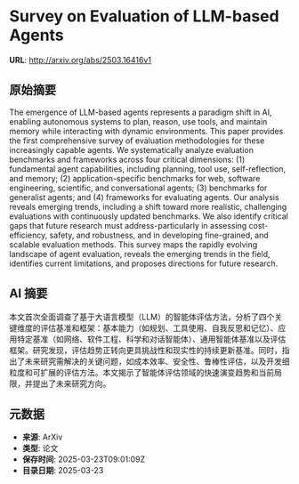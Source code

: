 # Survey on Evaluation of LLM-based Agents

**URL**: http://arxiv.org/abs/2503.16416v1

## 原始摘要

The emergence of LLM-based agents represents a paradigm shift in AI, enabling
autonomous systems to plan, reason, use tools, and maintain memory while
interacting with dynamic environments. This paper provides the first
comprehensive survey of evaluation methodologies for these increasingly capable
agents. We systematically analyze evaluation benchmarks and frameworks across
four critical dimensions: (1) fundamental agent capabilities, including
planning, tool use, self-reflection, and memory; (2) application-specific
benchmarks for web, software engineering, scientific, and conversational
agents; (3) benchmarks for generalist agents; and (4) frameworks for evaluating
agents. Our analysis reveals emerging trends, including a shift toward more
realistic, challenging evaluations with continuously updated benchmarks. We
also identify critical gaps that future research must address-particularly in
assessing cost-efficiency, safety, and robustness, and in developing
fine-grained, and scalable evaluation methods. This survey maps the rapidly
evolving landscape of agent evaluation, reveals the emerging trends in the
field, identifies current limitations, and proposes directions for future
research.


## AI 摘要

本文首次全面调查了基于大语言模型（LLM）的智能体评估方法，分析了四个关键维度的评估基准和框架：基本能力（如规划、工具使用、自我反思和记忆）、应用特定基准（如网络、软件工程、科学和对话智能体）、通用智能体基准以及评估框架。研究发现，评估趋势正转向更具挑战性和现实性的持续更新基准。同时，指出了未来研究需解决的关键问题，如成本效率、安全性、鲁棒性评估，以及开发细粒度和可扩展的评估方法。本文揭示了智能体评估领域的快速演变趋势和当前局限，并提出了未来研究方向。

## 元数据

- **来源**: ArXiv
- **类型**: 论文
- **保存时间**: 2025-03-23T09:01:09Z
- **目录日期**: 2025-03-23
